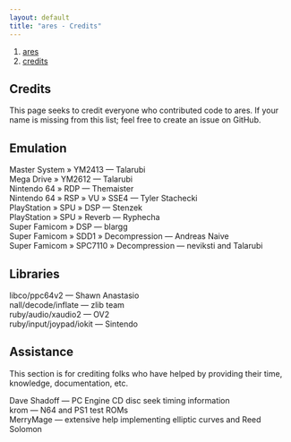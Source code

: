 ```yaml
---
layout: default
title: "ares - Credits"
---
```


<ol><li><a href='/index'><span>ares</span></a></li><li><a href='/credits'><span>credits</span></a></li></ol>

## Credits

This page seeks to credit everyone who contributed code to ares.
If your name is missing from this list; feel free to create an issue on GitHub.

## Emulation

Master System » YM2413 — Talarubi<br>
Mega Drive » YM2612 — Talarubi<br>
Nintendo 64 » RDP — Themaister<br>
Nintendo 64 » RSP » VU » SSE4 — Tyler Stachecki<br>
PlayStation » SPU » DSP — Stenzek<br>
PlayStation » SPU » Reverb — Ryphecha<br>
Super Famicom » DSP — blargg<br>
Super Famicom » SDD1 » Decompression — Andreas Naive<br>
Super Famicom » SPC7110 » Decompression — neviksti and Talarubi<br>

## Libraries

libco/ppc64v2 — Shawn Anastasio<br>
nall/decode/inflate — zlib team<br>
ruby/audio/xaudio2 — OV2<br>
ruby/input/joypad/iokit — Sintendo<br>

## Assistance

This section is for crediting folks who have helped by providing their time,
knowledge, documentation, etc.

Dave Shadoff — PC Engine CD disc seek timing information<br>
krom — N64 and PS1 test ROMs<br>
MerryMage — extensive help implementing elliptic curves and Reed Solomon<br>
